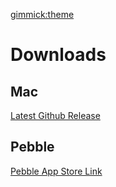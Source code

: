 [gimmick:theme](yeti)

# Downloads
## Mac
[Latest Github Release](https://github.com/SimonRemote/simon-mac/releases/latest)

## Pebble 
[Pebble App Store Link](https://apps.getpebble.com/applications/54166746ba06e4e0db000073)